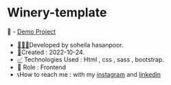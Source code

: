 # Winery-template
📌 - [Demo Project](https://soheilahpb.github.io/Winery-template/)
- <a href="https://fa.piliapp.com/emoji/list/?skin=1f3fb" class="active">👩🏻‍💻</a>Developed by soheila hasanpoor.
- <a href="https://fa.piliapp.com/emoji/list/?skin=1f3fb" class="active">📅</a>Created : 2022-10-24.
- <a title="Symbols" href="https://fa.piliapp.com/emoji/list/?skin=1f3fb#symbols">✅</a> Technologies Used : Html , css , sass , bootstrap.
- 🔘 Role : Frontend
- 📞How to reach me : with my 
[instagram](https://www.instagram.com/soheila_hasanpoor_web) and 
[linkedin](https://www.linkedin.com/in/soheila-hasanpoor-8b2903273/)

